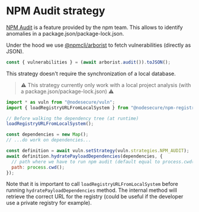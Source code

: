 # NPM Audit strategy
[NPM Audit](https://docs.npmjs.com/auditing-package-dependencies-for-security-vulnerabilities) is a feature provided by the npm team. This allows to identify anomalies in a package.json/package-lock.json.

Under the hood we use [@npmcli/arborist](https://github.com/npm/arborist#readme) to fetch vulnerabilities (directly as JSON).

```js
const { vulnerabilities } = (await arborist.audit()).toJSON();
```

This strategy doesn't require the synchronization of a local database.

> ⚠️ This strategy currently only work with a local project analysis (with a package.json/package-lock.json) ⚠️

```js
import * as vuln from "@nodesecure/vuln";
import { loadRegistryURLFromLocalSystem } from "@nodesecure/npm-registry-sdk";

// Before walking the dependency tree (at runtime)
loadRegistryURLFromLocalSystem();

const dependencies = new Map();
// ...do work on dependencies...

const definition = await vuln.setStrategy(vuln.strategies.NPM_AUDIT);
await definition.hydratePayloadDependencies(dependencies, {
  // path where we have to run npm audit (default equal to process.cwd())
  path: process.cwd();
});
```

Note that it is important to call `loadRegistryURLFromLocalSystem` before running `hydratePayloadDependencies` method. The internal method will retrieve the correct URL for the registry (could be useful if the developer use a private registry for example).
